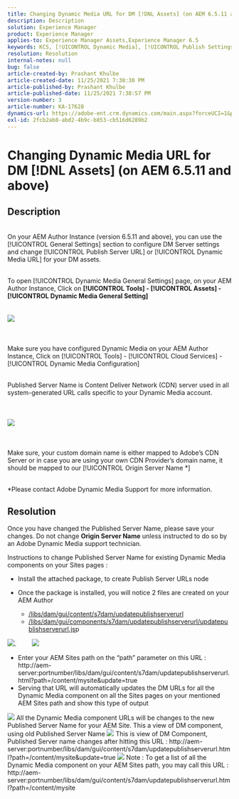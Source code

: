 ```yaml
---
title: Changing Dynamic Media URL for DM [!DNL Assets] (on AEM 6.5.11 and above)
description: Description
solution: Experience Manager
product: Experience Manager
applies-to: Experience Manager Assets,Experience Manager 6.5
keywords: KCS, [!UICONTROL Dynamic Media], [!UICONTROL Publish Settings], Changing DM URL
resolution: Resolution
internal-notes: null
bug: false
article-created-by: Prashant Khulbe
article-created-date: 11/25/2021 7:38:30 PM
article-published-by: Prashant Khulbe
article-published-date: 11/25/2021 7:38:57 PM
version-number: 3
article-number: KA-17628
dynamics-url: https://adobe-ent.crm.dynamics.com/main.aspx?forceUCI=1&pagetype=entityrecord&etn=knowledgearticle&id=98388241-274e-ec11-8c62-00224804e5cb
exl-id: 2fcb2ab8-abd2-4b9c-b853-cb516d6289b2
---
```

# Changing Dynamic Media URL for DM [!DNL Assets] (on AEM 6.5.11 and above)

## Description

<br>On your AEM Author Instance (version 6.5.11 and above), you can use the [!UICONTROL General Settings] section to configure DM Server settings and change [!UICONTROL Publish Server URL] or [!UICONTROL Dynamic Media URL] for your DM assets.

<br>To open [!UICONTROL Dynamic Media General Settings] page, on your AEM Author Instance, Click on <b>[!UICONTROL Tools] - [!UICONTROL Assets] - [!UICONTROL Dynamic Media General Setting]</b>
<br> <br><br>![](assets/___99388241-274e-ec11-8c62-00224804e5cb___.png)<br><br> <br><br>Make sure you have configured Dynamic Media on your AEM Author Instance, Click on [!UICONTROL Tools] - [!UICONTROL Cloud Services] - [!UICONTROL Dynamic Media Configuration]

<br>Published Server Name is Content Deliver Network (CDN) server used in all system-generated URL calls specific to your Dynamic Media account.<br><br> <br><br>![](assets/___9c388241-274e-ec11-8c62-00224804e5cb___.png)<br><br> <br><br>Make sure, your custom domain name is either mapped to Adobe’s CDN Server or in case you are using your own CDN Provider’s domain name, it should be mapped to our [!UICONTROL Origin Server Name \*]

<br>\*Please contact Adobe Dynamic Media Support for more information. <br>

## Resolution


Once you have changed the Published Server Name, please save your changes. Do not change <b>Origin Server Name</b> unless instructed to do so by an Adobe Dynamic Media support technician.

Instructions to change Published Server Name for existing Dynamic Media components on your Sites pages :

- Install the attached package, to create Publish Server URLs node
- Once the package is installed, you will notice 2 files are created on your AEM Author

   - [/libs/dam/gui/content/s7dam/updatepublishserverurl](http://vgaur-wx-1:4502/crx/de/index.jsp#/crx.default/jcr%3aroot/libs/dam/gui/content/s7dam/updatepublishserverurl "View path in CRXDE Lite")
   - [/libs/dam/gui/components/s7dam/updatepublishserverurl/updatepublishserverurl.js](http://vgaur-wx-1:4502/crx/de/index.jsp#/crx.default/jcr%3aroot/libs/dam/gui/components/s7dam/updatepublishserverurl/updatepublishserverurl.jsp "View path in CRXDE Lite")p


![](assets/d326656d-3f49-ec11-8c62-000d3a5cbc3f.png).         ![](assets/20fc6673-3f49-ec11-8c62-000d3a5cbc3f.png)

- &#x200B;&#x200B;&#x200B;&#x200B;&#x200B;&#x200B;&#x200B;&#x200B;&#x200B;&#x200B;&#x200B;&#x200B;&#x200B;&#x200B;Enter your AEM Sites path on the “path” parameter on this URL : http://aem-server:portnumber/libs/dam/gui/content/s7dam/updatepublishserverurl.html?path=/content/mysite&update=true&#x200B;&#x200B;&#x200B;&#x200B;&#x200B;&#x200B;&#x200B;
- Serving that URL will automatically updates the DM URLs for all the Dynamic Media component on all the Sites pages on your mentioned AEM Sites path and show this type of output


![](assets/12ef597f-3f49-ec11-8c62-000d3a5cbc3f.png)
All the Dynamic Media component URLs will be changes to the new Published Server Name for your AEM Site.
This a view of DM component, using old Published Server Name
![](assets/59f64ca5-4049-ec11-8c62-000d3a5cbc3f.png)
This is view of DM Component, Published Server name changes after hitting this URL : http://aem-server:portnumber/libs/dam/gui/content/s7dam/updatepublishserverurl.html?path=/content/mysite&update=true
![](assets/7a7449b1-4049-ec11-8c62-000d3a5cbc3f.png)
Note : To get a list of all the Dynamic Media component on your AEM Sites path, you may call this URL : http://aem-server:portnumber/libs/dam/gui/content/s7dam/updatepublishserverurl.html?path=/content/mysite

&#x200B;&#x200B;&#x200B;&#x200B;&#x200B;&#x200B;&#x200B;
